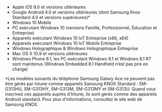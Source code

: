 
- Apple iOS 9.0 et versions ultérieures
- Google Android 4.0 et versions ultérieures (dont Samsung Knox Standard 4.0 et versions supérieures)*
- Windows 10 Mobile
- PC exécutant Windows 10 (versions Famille, Professionnel, Éducation et Entreprise)
- Appareils exécutant Windows 10 IoT Entreprise (x86, x64)
- Appareils exécutant Windows 10 IoT Mobile Entreprise
- Windows Holographique & Windows Holographique Entreprise
- Mac OS X 10.9 et versions ultérieures
- Windows Phone 8.1, les PC exécutant Windows 8.1 et Windows 8.1 RT sont maintenus (Windows Embedded 8.1 Handheld n’est pas pris en charge)

*Les modèles suivants du téléphone Samsung Galaxy Ace ne peuvent pas être gérés par Intune comme appareils Samsung KNOX Standard : SM-G313HU, SM-G313HY, SM-G313M, SM-G313MY et SM-G313U. Quand vous inscrivez ces appareils auprès d’Intune, ils sont gérés comme des appareils Android standard. Pour plus d’informations, consultez le site web de Samsung KNOX.
